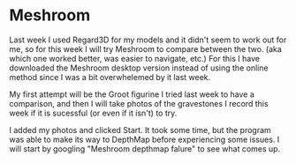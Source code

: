 # Meshroom
  Last week I used Regard3D for my models and it didn't seem to work out for me, so for this week I will try Meshroom to compare between the two. (aka which one worked better, was easier to navigate, etc.) For this I have downloaded the Meshroom desktop version instead of using the online method since I was a bit overwhelemed by it last week. 

  My first attempt will be the Groot figurine I tried last week to have a comparison, and then I will take photos of the gravestones I record this week if it is sucessful (or even if it isn't) to try.
  
  I added my photos and clicked Start. It took some time, but the program was able to make its way to DepthMap before experiencing some issues. I will start by googling "Meshroom depthmap falure" to see what comes up. 
